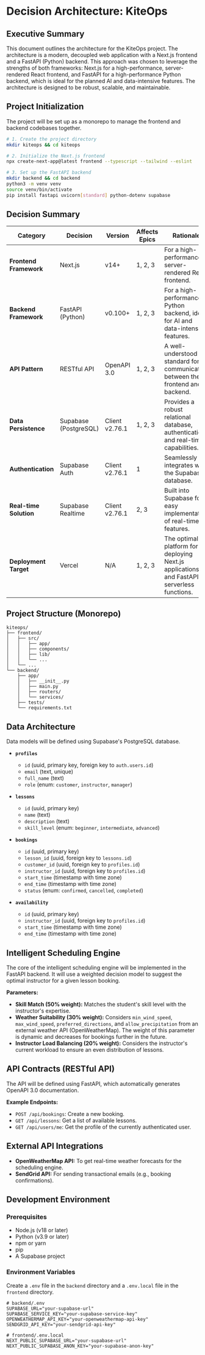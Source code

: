 # Decision Architecture: KiteOps

## Executive Summary

This document outlines the architecture for the KiteOps project. The architecture is a modern, decoupled web application with a Next.js frontend and a FastAPI (Python) backend. This approach was chosen to leverage the strengths of both frameworks: Next.js for a high-performance, server-rendered React frontend, and FastAPI for a high-performance Python backend, which is ideal for the planned AI and data-intensive features. The architecture is designed to be robust, scalable, and maintainable.

## Project Initialization

The project will be set up as a monorepo to manage the frontend and backend codebases together.

```bash
# 1. Create the project directory
mkdir kiteops && cd kiteops

# 2. Initialize the Next.js frontend
npx create-next-app@latest frontend --typescript --tailwind --eslint

# 3. Set up the FastAPI backend
mkdir backend && cd backend
python3 -m venv venv
source venv/bin/activate
pip install fastapi uvicorn[standard] python-dotenv supabase
```

## Decision Summary

| Category | Decision | Version | Affects Epics | Rationale |
|---|---|---|---|---|
| **Frontend Framework** | Next.js | v14+ | 1, 2, 3 | For a high-performance, server-rendered React frontend. |
| **Backend Framework** | FastAPI (Python) | v0.100+ | 1, 2, 3 | For a high-performance Python backend, ideal for AI and data-intensive features. |
| **API Pattern** | RESTful API | OpenAPI 3.0 | 1, 2, 3 | A well-understood standard for communication between the frontend and backend. |
| **Data Persistence** | Supabase (PostgreSQL) | Client v2.76.1 | 1, 2, 3 | Provides a robust relational database, authentication, and real-time capabilities. |
| **Authentication** | Supabase Auth | Client v2.76.1 | 1 | Seamlessly integrates with the Supabase database. |
| **Real-time Solution** | Supabase Realtime | Client v2.76.1 | 2, 3 | Built into Supabase for easy implementation of real-time features. |
| **Deployment Target** | Vercel | N/A | 1, 2, 3 | The optimal platform for deploying Next.js applications and FastAPI serverless functions. |

## Project Structure (Monorepo)

```
kiteops/
├── frontend/
│   ├── src/
│   │   ├── app/
│   │   ├── components/
│   │   ├── lib/
│   │   └── ...
│   └── ...
└── backend/
    ├── app/
    │   ├── __init__.py
    │   ├── main.py
    │   ├── routers/
    │   └── services/
    ├── tests/
    └── requirements.txt
```

## Data Architecture

Data models will be defined using Supabase's PostgreSQL database.

- **`profiles`**
  - `id` (uuid, primary key, foreign key to `auth.users.id`)
  - `email` (text, unique)
  - `full_name` (text)
  - `role` (enum: `customer`, `instructor`, `manager`)

- **`lessons`**
  - `id` (uuid, primary key)
  - `name` (text)
  - `description` (text)
  - `skill_level` (enum: `beginner`, `intermediate`, `advanced`)

- **`bookings`**
  - `id` (uuid, primary key)
  - `lesson_id` (uuid, foreign key to `lessons.id`)
  - `customer_id` (uuid, foreign key to `profiles.id`)
  - `instructor_id` (uuid, foreign key to `profiles.id`)
  - `start_time` (timestamp with time zone)
  - `end_time` (timestamp with time zone)
  - `status` (enum: `confirmed`, `cancelled`, `completed`)

- **`availability`**
  - `id` (uuid, primary key)
  - `instructor_id` (uuid, foreign key to `profiles.id`)
  - `start_time` (timestamp with time zone)
  - `end_time` (timestamp with time zone)

## Intelligent Scheduling Engine

The core of the intelligent scheduling engine will be implemented in the FastAPI backend. It will use a weighted decision model to suggest the optimal instructor for a given lesson booking.

**Parameters:**
- **Skill Match (50% weight):** Matches the student's skill level with the instructor's expertise.
- **Weather Suitability (30% weight):** Considers `min_wind_speed`, `max_wind_speed`, `preferred_directions`, and `allow_precipitation` from an external weather API (OpenWeatherMap). The weight of this parameter is dynamic and decreases for bookings further in the future.
- **Instructor Load Balancing (20% weight):** Considers the instructor's current workload to ensure an even distribution of lessons.

## API Contracts (RESTful API)

The API will be defined using FastAPI, which automatically generates OpenAPI 3.0 documentation.

**Example Endpoints:**
- `POST /api/bookings`: Create a new booking.
- `GET /api/lessons`: Get a list of available lessons.
- `GET /api/users/me`: Get the profile of the currently authenticated user.

## External API Integrations

- **OpenWeatherMap API:** To get real-time weather forecasts for the scheduling engine.
- **SendGrid API:** For sending transactional emails (e.g., booking confirmations).

## Development Environment

### Prerequisites

- Node.js (v18 or later)
- Python (v3.9 or later)
- npm or yarn
- pip
- A Supabase project

### Environment Variables

Create a `.env` file in the `backend` directory and a `.env.local` file in the `frontend` directory.

```
# backend/.env
SUPABASE_URL="your-supabase-url"
SUPABASE_SERVICE_KEY="your-supabase-service-key"
OPENWEATHERMAP_API_KEY="your-openweathermap-api-key"
SENDGRID_API_KEY="your-sendgrid-api-key"

# frontend/.env.local
NEXT_PUBLIC_SUPABASE_URL="your-supabase-url"
NEXT_PUBLIC_SUPABASE_ANON_KEY="your-supabase-anon-key"
```